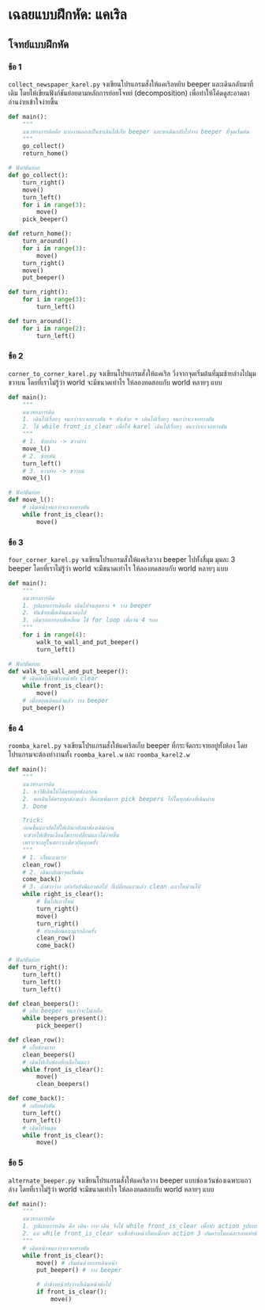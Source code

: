 # เฉลยแบบฝึกหัด: แคเริล

## โจทย์แบบฝึกหัด
### ข้อ 1
`collect_newspaper_karel.py` จงเขียนโปรแกรมสั่งให้แคเริลหยิบ beeper และเดินกลับมาที่เดิม โดยให้เขียนฟังก์ชันย่อยตามหลักการย่อยโจทย์ (decomposition) เพื่อทำให้โค้ดดูสะอาดตา อ่านง่ายเข้าใจง่ายขึ้น 
```python
def main():
    """
    แนวทางการคิดคือ แบ่งงานออกเป็นขาเดินไปเก็บ beeper และขาเดินกลับไปวาง beeper ที่จุดเริ่มต้น
    """
    go_collect()
    return_home()

# ฟังก์ชันย่อย
def go_collect():
    turn_right()
    move()
    turn_left()
    for i in range(3):
        move()
    pick_beeper()

def return_home():
    turn_around()
    for i in range(3):
        move()
    turn_right()
    move()
    put_beeper()

def turn_right():
    for i in range(3):
        turn_left()

def turn_around():
    for i in range(2):
        turn_left()
```

### ข้อ 2 
`corner_to_corner_karel.py`  จงเขียนโปรแกรมสั่งให้แคเริล วิ่งจากจุดเริ่มต้นที่มุมซ้ายล่างไปมุมขวาบน โดยที่เราไม่รู้ว่า world จะมีขนาดเท่าไร ให้ลองทดสอบกับ world หลายๆ แบบ
```python
def main():
    """
    แนวทางการคิด
    1. เดินไปเรื่อยๆ จนกว่าจะเจอทางตัน + หันซ้าย + เดินไปเรื่อยๆ จนกว่าจะเจอทางตัน
    2. ใช้ while front_is_clear เพื่อให้ karel เดินไปเรื่อยๆ จนกว่าจะเจอทางตัน
    """
    # 1. ซ้ายล่าง -> ขวาล่าง
    move_l()
    # 2. ซ้ายหัน
    turn_left()
    # 3. ขวาล่าง -> ขวาบน
    move_l()

# ฟังก์ชันย่อย
def move_l():
    # เดินหน้าจนกว่าจะเจอทางตัน
    while front_is_clear():
        move()
```

### ข้อ 3 
`four_corner_karel.py` จงเขียนโปรแกรมสั่งให้แคเริลวาง beeper ไปทั้งสี่มุม มุมละ 3 beeper โดยที่เราไม่รู้ว่า world จะมีขนาดเท่าไร ให้ลองทดสอบกับ world หลายๆ แบบ
```python
def main():
    """
    แนวทางการคิด
    1. รูปแบบการเดินคือ เดินไปจนสุดทาง + วาง beeper
    2. หันซ้ายเพื่อเดินแนวต่อไป
    3. เดินรอบกรอบสี่เหลี่ยม ใช้ for loop เพื่อวน 4 รอบ
    """
    for i in range(4):
        walk_to_wall_and_put_beeper()
        turn_left()

# ฟังก์ชันย่อย
def walk_to_wall_and_put_beeper():
    # เดินต่อไปถ้าข้างหน้ายัง clear
    while front_is_clear():
        move()
    # เมื่อหยุดเดินแล้วแล้ว วาง beeper
    put_beeper()
```

### ข้อ 4
`roomba_karel.py`  จงเขียนโปรแกรมสั่งให้แคเริลเก็บ beeper ที่กระจัดกระจายอยู่ทั้งห้อง โดยโปรแกรมจะต้องทำงานทั้ง `roomba_karel.w` และ `roomba_karel2.w`
```python
def main():
    """
    แนวทางการคิด
    1. หาวิธีเดินให้ได้ครบทุกช่องก่อน
    2. พอเดินได้ครบทุกช่องแล้ว ก็ค่อยเพิ่มการ pick beepers ไปในทุกช่องที่เดินผ่าน
    3. Done

    Trick:
    ก่อนขึ้นแถวถัดไปให้เดินกลับมาช่องเดิมก่อน
    จะช่วยให้เขียนเงื่อนไขการเปลี่ยนแถวได้ง่ายขึ้น
    เพราะจะอยู่ในสภาวะเดียวกันทุกครั้ง
    """
    # 1. เก็บแถวแรก
    clean_row()
    # 2. เดินกลับมาจุดเริ่มต้น
    come_back()
    # 3. ถ้าขวาว่าง เท่ากับยังมีแถวต่อไป ก็เปลี่ยนแถวแล้ว clean แถวใหม่วนไป
    while right_is_clear():
        # ขึ้นไปแถวใหม่
        turn_right()
        move()
        turn_right()
        # ทำเหมือนแถวแรกอีกครั้ง
        clean_row()
        come_back()

# ฟังก์ชันย่อย
def turn_right():
    turn_left()
    turn_left()
    turn_left()

def clean_beepers():
    # เก็บ beeper จนกว่าจะไม่เหลือ
    while beepers_present():
        pick_beeper()

def clean_row():
    # เก็บช่องแรก
    clean_beepers()
    # เดินไปเก็บช่องที่เหลือในแถว
    while front_is_clear():
        move()
        clean_beepers()

def come_back():
    # กลับหลังหัน
    turn_left()
    turn_left()
    # เดินไปจนสุด
    while front_is_clear():
        move()
```

### ข้อ 5
`alternate_beeper.py` จงเขียนโปรแกรมสั่งให้แคเริลวาง beeper แบบช่องเว้นช่องเฉพาะแถวล่าง โดยที่เราไม่รู้ว่า world จะมีขนาดเท่าไร ให้ลองทดสอบกับ world หลายๆ แบบ
```python
def main():
    """
    แนวทางการคิด
    1. รูปแบบการเดิน คือ เดิน-วาง-เดิน จึงใช้ while front_is_clear เพื่อทำ action รูปแบบเดิมไปเรื่อยๆ จนกว่าจะเจอทางตัน 
    2. แต่ while front_is_clear จะเช็กข้างหน้าก็ต่อเมื่อทำ action 3 อันครบในแต่ละรอบเท่านั้น หลังจากที่วาง beeper แล้วเดินก้าวต่อไป จึงจำเป็นต้องเช็กว่าข้างหน้า clear หรือไม่ จึงใช้ if front_is_clear
    """
    # เดินหน้าจนกว่าจะเจอทางตัน
    while front_is_clear():
        move() # เริ่มต้นด้วยการเดินหน้า
        put_beeper() # วาง beeper

        # ถ้าข้างหน้ายังว่างก็เดินหน้าต่อไป
        if front_is_clear():
            move()
```